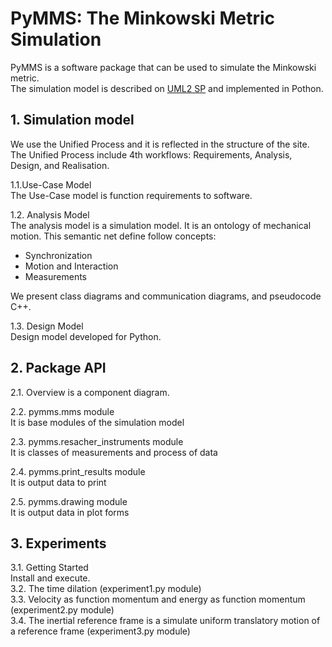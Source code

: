 # PyMMS: The Minkowski Metric Simulation
PyMMS is a software package that can be used to simulate the Minkowski metric.  
The simulation model is described on [UML2 SP](https://vgurianov.github.io/uml-sp/) and implemented in Pothon.    


## 1. Simulation model  
We use the Unified Process and it is reflected in the structure of the site. The Unified Process include 4th  workflows: Requirements, Analysis, Design, and Realisation.  

1.1.Use-Case Model  
The Use-Case model is function requirements to software.

1.2. Analysis Model  
The analysis model is a simulation model. It is an ontology of mechanical motion. This semantic net define follow concepts:  
- Synchronization    
- Motion and Interaction  
- Measurements  
  
We present class diagrams and communication diagrams, and pseudocode C++.  

1.3. Design Model  
Design model developed for Python.

## 2. Package API  
2.1. Overview is a component diagram.

2.2. pymms.mms module  
It is base modules of the simulation model  

2.3. pymms.resacher_instruments module  
It is classes of measurements and process of data  

2.4. pymms.print_results module  
It is output data to print  

2.5. pymms.drawing module  
It is output data in plot forms


## 3. Experiments  
3.1. Getting Started  
Install and execute.  
3.2. The time dilation (experiment1.py module)  
3.3. Velocity as function momentum and energy as function momentum (experiment2.py module)  
3.4. The inertial reference frame is a simulate uniform translatory motion of a reference frame (experiment3.py module)  
